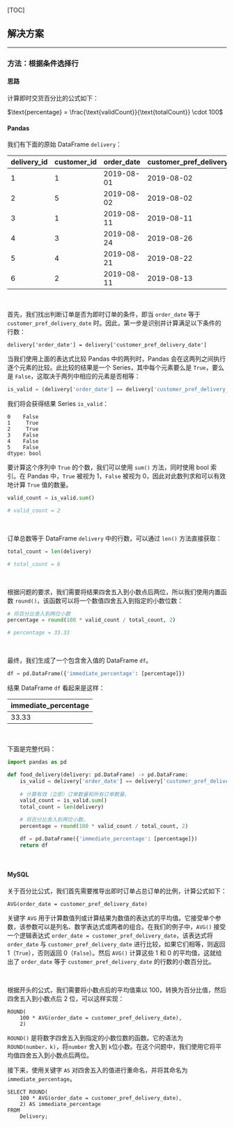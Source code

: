 [TOC]

## 解决方案

--- 

### 方法：根据条件选择行

#### 思路

计算即时交货百分比的公式如下：

$\text{percentage} = \frac{\text{validCount}}{\text{totalCount}} \cdot 100$

#### Pandas

我们有下面的原始 DataFrame `delivery`：

| delivery_id | customer_id | order_date | customer_pref_delivery_date |
|-------------|-------------|------------|-----------------------------|
| 1           | 1           | 2019-08-01 | 2019-08-02                  |
| 2           | 5           | 2019-08-02 | 2019-08-02                  |
| 3           | 1           | 2019-08-11 | 2019-08-11                  |
| 4           | 3           | 2019-08-24 | 2019-08-26                  |
| 5           | 4           | 2019-08-21 | 2019-08-22                  |
| 6           | 2           | 2019-08-11 | 2019-08-13                  |

<br>

首先，我们找出判断订单是否为即时订单的条件，即当 `order_date` 等于 `customer_pref_delivery_date` 时。因此，第一步是识别并计算满足以下条件的行数：

```
delivery['order_date'] = delivery['customer_pref_delivery_date']
```

当我们使用上面的表达式比较 Pandas 中的两列时，Pandas 会在这两列之间执行逐个元素的比较。此比较的结果是一个 Series，其中每个元素要么是 `True`，要么是 `False`，这取决于两列中相应的元素是否相等：

```Python
is_valid = (delivery['order_date'] == delivery['customer_pref_delivery_date'])
```

我们将会获得结果 Series `is_valid`：

```
0    False
1     True
2     True
3    False
4    False
5    False
dtype: bool
```

要计算这个序列中 `True` 的个数，我们可以使用 `sum()` 方法，同时使用 bool 索引。在 Pandas 中，`True` 被视为 1，`False` 被视为 0，因此对此数列求和可以有效地计算 `True` 值的数量。

```Python
valid_count = is_valid.sum()

# valid_count = 2
```

<br>

订单总数等于 DataFrame `delivery` 中的行数，可以通过 `len()` 方法直接获取：

```Python
total_count = len(delivery)

# total_count = 6
```

<br>

根据问题的要求，我们需要将结果四舍五入到小数点后两位，所以我们使用内置函数 `round()`，该函数可以将一个数值四舍五入到指定的小数位数：

```Python
# 将百分比舍入到两位小数
percentage = round(100 * valid_count / total_count, 2)

# percentage = 33.33
```

<br>

最终，我们生成了一个包含舍入值的 DataFrame `df`。

```Python
df = pd.DataFrame({'immediate_percentage': [percentage]})
```

结果 DataFrame `df` 看起来是这样：

| immediate_percentage |
|------------|
| 33.33       |

<br>

下面是完整代码：

```Python
import pandas as pd

def food_delivery(delivery: pd.DataFrame) -> pd.DataFrame:
    is_valid = delivery['order_date'] == delivery['customer_pref_delivery_date']
    
    # 计算有效（立即）订单数量和所有订单数量。
    valid_count = is_valid.sum()
    total_count = len(delivery)

    # 将百分比舍入到两位小数。
    percentage = round(100 * valid_count / total_count, 2)

    df = pd.DataFrame({'immediate_percentage': [percentage]})
    return df
```

<br>

#### MySQL

关于百分比公式，我们首先需要推导出即时订单占总订单的比例，计算公式如下：

```MySQL
AVG(order_date = customer_pref_delivery_date)
```

关键字 `AVG` 用于计算数值列或计算结果为数值的表达式的平均值。它接受单个参数，该参数可以是列名、数学表达式或两者的组合。在我们的例子中，`AVG()` 接受一个逻辑表达式 `order_date = customer_pref_delivery_date`，该表达式将 `order_date` 与 `customer_pref_delivery_date` 进行比较，如果它们相等，则返回 1（`True`），否则返回 0（`False`）。然后 `AVG()` 计算这些 1 和 0 的平均值，这就给出了 `order_date` 等于 `customer_pref_delivery_date` 的行数的小数百分比。

<br>

根据开头的公式，我们需要将小数点后的平均值乘以 100，转换为百分比值，然后四舍五入到小数点后 2 位，可以这样实现：

```MySQL
ROUND(
    100 * AVG(order_date = customer_pref_delivery_date),
    2)
```

`ROUND()` 是将数字四舍五入到指定的小数位数的函数。它的语法为 `ROUND(number，k)`，将`number` 舍入到 `k`位小数。在这个问题中，我们使用它将平均值四舍五入到小数点后两位。

接下来，使用关键字 `AS` 对四舍五入的值进行重命名，并将其命名为`immediate_percentage`。

```MySQL
SELECT ROUND(
    100 * AVG(order_date = customer_pref_delivery_date), 
    2) AS immediate_percentage
FROM 
    Delivery;
```